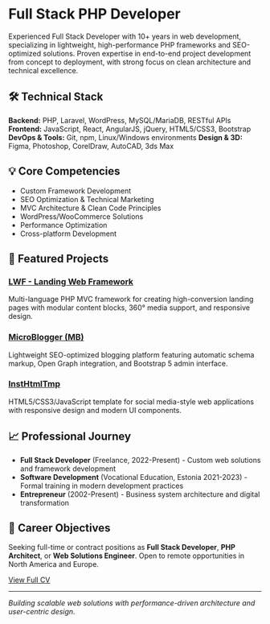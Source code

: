 # Full Stack PHP Developer

Experienced Full Stack Developer with 10+ years in web development, specializing in lightweight, high-performance PHP frameworks and SEO-optimized solutions. Proven expertise in end-to-end project development from concept to deployment, with strong focus on clean architecture and technical excellence.

## 🛠️ Technical Stack

**Backend:** PHP, Laravel, WordPress, MySQL/MariaDB, RESTful APIs
**Frontend:** JavaScript, React, AngularJS, jQuery, HTML5/CSS3, Bootstrap
**DevOps & Tools:** Git, npm, Linux/Windows environments
**Design & 3D:** Figma, Photoshop, CorelDraw, AutoCAD, 3ds Max

## 💡 Core Competencies

* Custom Framework Development
* SEO Optimization & Technical Marketing
* MVC Architecture & Clean Code Principles
* WordPress/WooCommerce Solutions
* Performance Optimization
* Cross-platform Development

## 🚀 Featured Projects

### [LWF - Landing Web Framework](https://github.com/evbkv/lwf)
Multi-language PHP MVC framework for creating high-conversion landing pages with modular content blocks, 360° media support, and responsive design.

### [MicroBlogger (MB)](https://github.com/evbkv/mb) 
Lightweight SEO-optimized blogging platform featuring automatic schema markup, Open Graph integration, and Bootstrap 5 admin interface.

### [InstHtmlTmp](https://github.com/evbkv/InstHtmlTmp)
HTML5/CSS3/JavaScript template for social media-style web applications with responsive design and modern UI components.

## 📈 Professional Journey

* **Full Stack Developer** (Freelance, 2022-Present) - Custom web solutions and framework development
* **Software Development** (Vocational Education, Estonia 2021-2023) - Formal training in modern development practices
* **Entrepreneur** (2002-Present) - Business system architecture and digital transformation

## 🎯 Career Objectives

Seeking full-time or contract positions as **Full Stack Developer**, **PHP Architect**, or **Web Solutions Engineer**. Open to remote opportunities in North America and Europe.

[View Full CV](https://github.com/evbkv/evbkv/blob/main/CV_Fullstack_Evgenii_Bykov.pdf)

---

*Building scalable web solutions with performance-driven architecture and user-centric design.*
